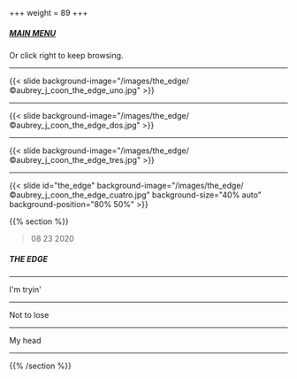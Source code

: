 +++
weight = 89
+++

##### [MAIN MENU](#main_menu)

Or click right to keep browsing.

---


{{< slide background-image="/images/the_edge/©aubrey_j_coon_the_edge_uno.jpg" >}}

---

{{< slide background-image="/images/the_edge/©aubrey_j_coon_the_edge_dos.jpg" >}}

---

{{< slide background-image="/images/the_edge/©aubrey_j_coon_the_edge_tres.jpg" >}}

---

{{< slide id="the_edge" background-image="/images/the_edge/©aubrey_j_coon_the_edge_cuatro.jpg" background-size="40% auto" background-position="80% 50%" >}}

{{% section %}}

> 08 23 2020

##### THE EDGE

---

I'm tryin'

---

Not to lose

---

My head

---

{{% /section %}}